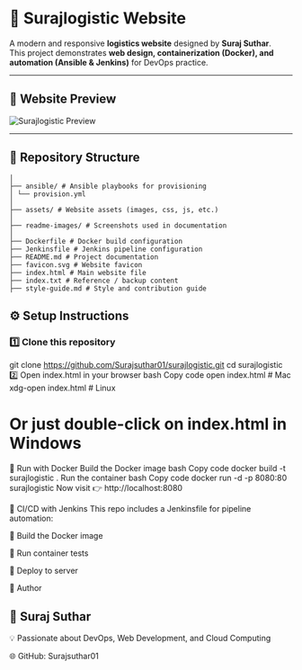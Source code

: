 # 🚚 Surajlogistic Website  

A modern and responsive **logistics website** designed by **Suraj Suthar**.  
This project demonstrates **web design, containerization (Docker), and automation (Ansible & Jenkins)** for DevOps practice.  

---

## 📸 Website Preview  

![Surajlogistic Preview](readme-images/website-preview.png)  

---

## 📂 Repository Structure  

```surajlogistic/
│
├── ansible/ # Ansible playbooks for provisioning
│ └── provision.yml
│
├── assets/ # Website assets (images, css, js, etc.)
│
├── readme-images/ # Screenshots used in documentation
│
├── Dockerfile # Docker build configuration
├── Jenkinsfile # Jenkins pipeline configuration
├── README.md # Project documentation
├── favicon.svg # Website favicon
├── index.html # Main website file
├── index.txt # Reference / backup content
├── style-guide.md # Style and contribution guide
```

## ⚙️ Setup Instructions  

### 1️⃣ Clone this repository  
git clone https://github.com/Surajsuthar01/surajlogistic.git
cd surajlogistic
2️⃣ Open index.html in your browser
bash
Copy code
open index.html   # Mac
xdg-open index.html  # Linux
# Or just double-click on index.html in Windows
🐳 Run with Docker
Build the Docker image
bash
Copy code
docker build -t surajlogistic .
Run the container
bash
Copy code
docker run -d -p 8080:80 surajlogistic
Now visit 👉 http://localhost:8080

🤖 CI/CD with Jenkins
This repo includes a Jenkinsfile for pipeline automation:

🔨 Build the Docker image

🧪 Run container tests

🚀 Deploy to server

📝 Author
## 👤 Suraj Suthar
💡 Passionate about DevOps, Web Development, and Cloud Computing

🌐 GitHub: Surajsuthar01


